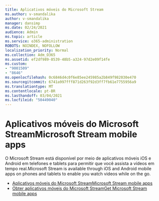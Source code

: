 ```yaml
---
title: Aplicativos móveis do Microsoft Stream
ms.author: v-smandalika
author: v-smandalika
manager: dansimp
ms.date: 02/24/2021
audience: Admin
ms.topic: article
ms.service: o365-administration
ROBOTS: NOINDEX, NOFOLLOW
localization_priority: Normal
ms.collection: Adm_O365
ms.assetid: ef2df989-8539-48b5-a324-97d2e09f14fe
ms.custom:
- "9001509"
- "8646"
ms.openlocfilehash: 0c6846d4c0f6e85ee245985a2b849f982030e470
ms.sourcegitcommit: 6741a997fff871d263f92d3ff7fb61e7755956a9
ms.translationtype: MT
ms.contentlocale: pt-BR
ms.lasthandoff: 03/04/2021
ms.locfileid: "50449040"
---
```

# <a name="microsoft-stream-mobile-apps"></a><span data-ttu-id="b2907-102">Aplicativos móveis do Microsoft Stream</span><span class="sxs-lookup"><span data-stu-id="b2907-102">Microsoft Stream mobile apps</span></span>

<span data-ttu-id="b2907-103">O Microsoft Stream está disponível por meio de aplicativos móveis iOS e Android em telefones e tablets para permitir que você assista a vídeos em tempo real.</span><span class="sxs-lookup"><span data-stu-id="b2907-103">Microsoft Stream is available through iOS and Android mobile apps on phones and tablets to enable you watch videos while on the go.</span></span>

- [<span data-ttu-id="b2907-104">Aplicativos móveis do Microsoft Stream</span><span class="sxs-lookup"><span data-stu-id="b2907-104">Microsoft Stream mobile apps</span></span>](https://docs.microsoft.com/stream/mobile-apps-overview)
- [<span data-ttu-id="b2907-105">Obter aplicativos móveis do Microsoft Stream</span><span class="sxs-lookup"><span data-stu-id="b2907-105">Get Microsoft Stream mobile apps</span></span>](https://docs.microsoft.com/stream/mobile-get-apps)
